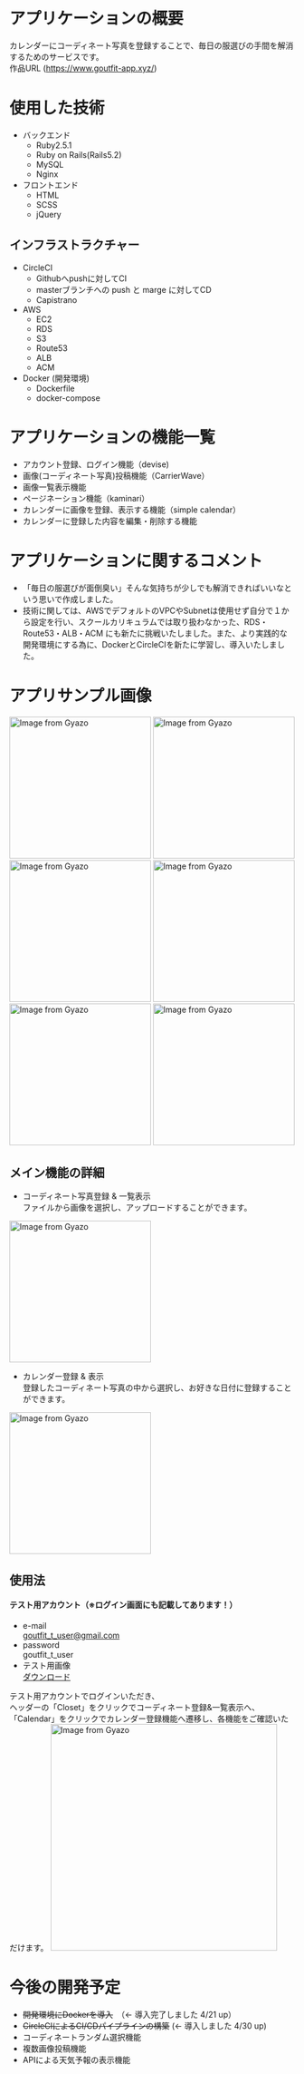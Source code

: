 # アプリケーションの概要
カレンダーにコーディネート写真を登録することで、毎日の服選びの手間を解消するためのサービスです。  
作品URL (https://www.goutfit-app.xyz/)

# 使用した技術
- バックエンド
  - Ruby2.5.1
  - Ruby on Rails(Rails5.2)
  - MySQL
  - Nginx
- フロントエンド
  - HTML
  - SCSS
  - jQuery
## インフラストラクチャー
- CircleCI
  - Githubへpushに対してCI
  - masterブランチへの push と marge に対してCD
  - Capistrano
- AWS
  - EC2
  - RDS
  - S3
  - Route53
  - ALB
  - ACM
- Docker (開発環境)
  - Dockerfile
  - docker-compose

# アプリケーションの機能一覧
- アカウント登録、ログイン機能（devise)
- 画像(コーディネート写真)投稿機能（CarrierWave）
- 画像一覧表示機能
- ページネーション機能（kaminari）
- カレンダーに画像を登録、表示する機能（simple calendar）
- カレンダーに登録した内容を編集・削除する機能

# アプリケーションに関するコメント
- 「毎日の服選びが面倒臭い」そんな気持ちが少しでも解消できればいいなという思いで作成しました。
- 技術に関しては、AWSでデフォルトのVPCやSubnetは使用せず自分で１から設定を行い、スクールカリキュラムでは取り扱わなかった、RDS・Route53・ALB・ACM にも新たに挑戦いたしました。また、より実践的な開発環境にする為に、DockerとCircleCIを新たに学習し、導入いたしました。

# アプリサンプル画像
<img src="https://i.gyazo.com/b418c100a31063b12cbf2a9daeff71ad.png" alt="Image from Gyazo" width="250"/> <img src="https://i.gyazo.com/67fd5f13950e69ad5eb5b92db3ff5956.png" alt="Image from Gyazo" width="250"/> <img src="https://i.gyazo.com/a71adc6acf8010e5a524e2f8e86379f0.png" alt="Image from Gyazo" width="250"/> <img src="https://i.gyazo.com/4c3badd206e9ac07209a3bef7c7765ed.jpg" alt="Image from Gyazo" width="250"/> <img src="https://i.gyazo.com/9a571350a29ff5cb10e5701e9f20d927.png" alt="Image from Gyazo" width="250"/> <img src="https://i.gyazo.com/c4f000433a7e89664e3f448b6bc33f6e.png" alt="Image from Gyazo" width="250"/>

## メイン機能の詳細
- コーディネート写真登録 &  一覧表示  
ファイルから画像を選択し、アップロードすることができます。
<img src="https://i.gyazo.com/9229a3ccb9a5dc64106c22e2d11b710a.gif" alt="Image from Gyazo" width="250"/>

- カレンダー登録 & 表示  
登録したコーディネート写真の中から選択し、お好きな日付に登録することができます。
<img src="https://i.gyazo.com/c92fe94ee2be63aa5ca8dd0441f88053.gif" alt="Image from Gyazo" width="250"/>

## 使用法
#### テスト用アカウント（※ログイン画面にも記載してあります！）  
- e-mail  
 goutfit_t_user@gmail.com  
- password  
 goutfit_t_user  
- テスト用画像  
 [ダウンロード](https://www.goutfit-app.xyz/download)  
 
テスト用アカウントでログインいただき、  
ヘッダーの「Closet」をクリックでコーディネート登録&一覧表示へ、  
「Calendar」をクリックでカレンダー登録機能へ遷移し、各機能をご確認いただけます。
<img src="https://i.gyazo.com/2e36eac6aa2a51f0f17f45bd8d8efb97.png" alt="Image from Gyazo" width="400"/>

# 今後の開発予定
- ~~開発環境にDockerを導入~~　（← 導入完了しました 4/21 up）
- ~~CircleCIによるCI/CDパイプラインの構築~~ (← 導入しました 4/30 up)
- コーディネートランダム選択機能
- 複数画像投稿機能
- APIによる天気予報の表示機能
